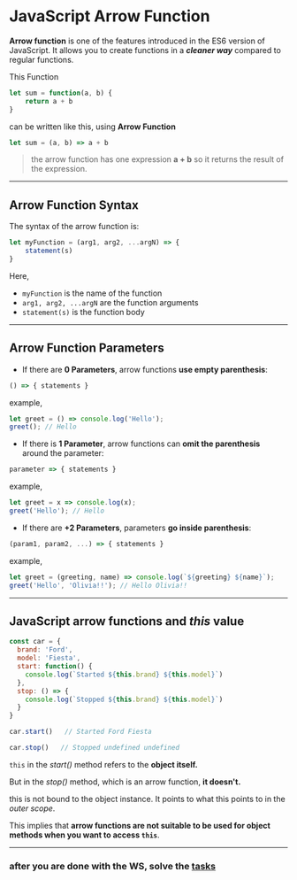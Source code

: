 # JavaScript Arrow Function

**Arrow function** is one of the features introduced in the ES6 version of JavaScript. It allows you to create functions in a **_cleaner way_** compared to regular functions.

This Function

```javascript
let sum = function(a, b) {
    return a + b
}
```

can be written like this, using **Arrow Function**

```javascript
let sum = (a, b) => a + b
```

> the arrow function has one expression **a + b** so it returns the result of the expression.

--------------------------------------------------------------------------------

## Arrow Function Syntax

The syntax of the arrow function is:

```javascript
let myFunction = (arg1, arg2, ...argN) => {
    statement(s)
}
```

Here,

- `myFunction` is the name of the function
- `arg1, arg2, ...argN` are the function arguments
- `statement(s)` is the function body

--------------------------------------------------------------------------------

## Arrow Function Parameters

- If there are **0 Parameters**, arrow functions **use empty parenthesis**:

```javascript
() => { statements }
```

example,

```javascript
let greet = () => console.log('Hello');
greet(); // Hello
```

- If there is **1 Parameter**, arrow functions can **omit the parenthesis** around the parameter:

```javascript
parameter => { statements }
```

example,

```javascript
let greet = x => console.log(x);
greet('Hello'); // Hello
```

- If there are **+2 Parameters**, parameters **go inside parenthesis**:

```javascript
(param1, param2, ...) => { statements }
```

example,

```javascript
let greet = (greeting, name) => console.log(`${greeting} ${name}`);
greet('Hello', 'Olivia!!'); // Hello Olivia!!
```

--------------------------------------------------------------------------------

## JavaScript arrow functions and _this_ value

```javascript
const car = {
  brand: 'Ford',
  model: 'Fiesta',
  start: function() {
    console.log(`Started ${this.brand} ${this.model}`)
  },
  stop: () => {
    console.log(`Stopped ${this.brand} ${this.model}`)
  }
}

car.start()   // Started Ford Fiesta

car.stop()   // Stopped undefined undefined
```

`this` in the _start()_ method refers to the **object itself.**

But in the _stop()_ method, which is an arrow function, **it doesn't.**

this is not bound to the object instance. It points to what this points to in the _outer scope_.

This implies that **arrow functions are not suitable to be used for object methods when you want to access `this`**.

--------------------------------------------------------------------------------

### after you are done with the WS, solve the [tasks](./tasks.md)
